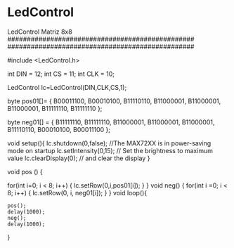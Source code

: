 # LedControl
LedControl Matriz 8x8
################################################
################################################

#include <LedControl.h>

int DIN = 12;
int CS =  11;
int CLK = 10;

LedControl lc=LedControl(DIN,CLK,CS,1);

byte pos01[]=
{
  B00011100,
  B00010100,
  B11110110,
  B11000001,
  B11000001,
  B11000001,
  B11111110,
  B11111110
};

byte neg01[] =
{
  B11111110,
  B11111110,
  B11000001,
  B11000001,
  B11000001,
  B11110110,
  B00010100,
  B00011100
};

void setup(){
 lc.shutdown(0,false);       //The MAX72XX is in power-saving mode on startup
 lc.setIntensity(0,15);      // Set the brightness to maximum value
 lc.clearDisplay(0);         // and clear the display
}

void pos () {

  for(int i=0; i < 8; i++) {
    lc.setRow(0,i,pos01[i]);
  }
}
void neg() {
  for(int i =0; i < 8; i++) {
    lc.setRow(0, i, neg01[i]);
  }
}
void loop(){ 

    pos();
    delay(1000);
    neg();
    delay(1000);
}
